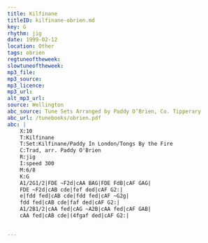 ```yaml
---
title: Kilfinane
titleID: kilfinane-obrien.md
key: G
rhythm: jig
date: 1999-02-12
location: Other
tags: obrien
regtuneoftheweek:
slowtuneoftheweek:
mp3_file:
mp3_source:
mp3_licence:
mp3_url:
alt_mp3_url:
source: Wellington
abc_source: Tune Sets Arranged by Paddy O’Brien, Co. Tipperary
abc_url: /tunebooks/obrien.pdf
abc: |
    X:10
    T:Kilfinane
    T:Set:Kilfinane/Paddy In London/Tongs By the Fire
    C:Trad, arr. Paddy O'Brien
    R:jig
    I:speed 300
    M:6/8
    K:G
    A1/2G1/2|FDE ~F2d|cAA BAG|FDE FdB|cAF GAG|
    FDE ~F2d|cAB cde|fef ded|cAF G2:|
    e|fdd fed|cAB cde|fdd fed|cAF ~G2g|
    fdd fed|cAB cde|faf ded|cAF G2:|
    A1/2B1/2|cAA fed|cAG ~A2B|cAA fed|cAF GAB|
    cAA fed|cAB cde|(4fgaf ded|cAF G2:|
    

---
```

